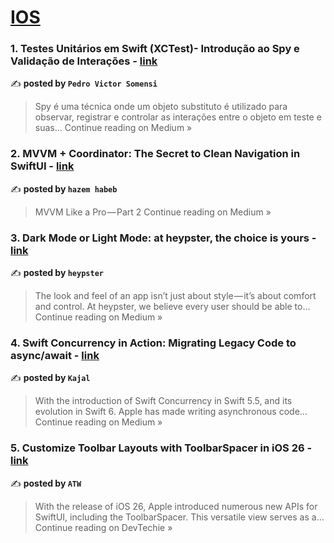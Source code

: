 
<h1><a href=https://medium.com/tag/ios/recommended target="_blank" rel="noopener noreferrer">IOS</a></h1>
<h3>1. Testes Unitários em Swift (XCTest)- Introdução ao Spy e Validação de Interações - <a href="https://medium.com/@pedrosomensi/testes-unit%C3%A1rios-em-swift-xctest-introdu%C3%A7%C3%A3o-ao-spy-e-valida%C3%A7%C3%A3o-de-intera%C3%A7%C3%B5es-28a531c7dd47?source=rss------ios-5" target="_blank" rel="noopener noreferrer">link</a></h3>

✍️ **posted by `Pedro Victor Somensi`**

<blockquote>Spy é uma técnica onde um objeto substituto é utilizado para observar, registrar e controlar as interações entre o objeto em teste e suas…
Continue reading on Medium »</blockquote>

<h3>2. MVVM + Coordinator: The Secret to Clean Navigation in SwiftUI - <a href="https://medium.com/@hazemhabeb94/mvvm-coordinator-the-secret-to-clean-navigation-in-swiftui-49b28307611f?source=rss------ios-5" target="_blank" rel="noopener noreferrer">link</a></h3>

✍️ **posted by `hazem habeb`**

<blockquote>MVVM Like a Pro — Part 2
Continue reading on Medium »</blockquote>

<h3>3. Dark Mode or Light Mode: at heypster, the choice is yours - <a href="https://medium.com/@heypster/dark-mode-or-light-mode-at-heypster-the-choice-is-yours-a910726bb9f5?source=rss------ios-5" target="_blank" rel="noopener noreferrer">link</a></h3>

✍️ **posted by `heypster`**

<blockquote>The look and feel of an app isn’t just about style — it’s about comfort and control. At heypster, we believe every user should be able to…
Continue reading on Medium »</blockquote>

<h3>4. Swift Concurrency in Action: Migrating Legacy Code to async/await - <a href="https://medium.com/@ks009251/swift-concurrency-in-action-migrating-legacy-code-to-async-await-7a51084366e6?source=rss------ios-5" target="_blank" rel="noopener noreferrer">link</a></h3>

✍️ **posted by `Kajal`**

<blockquote>With the introduction of Swift Concurrency in Swift 5.5, and its evolution in Swift 6. Apple has made writing asynchronous code…
Continue reading on Medium »</blockquote>

<h3>5. Customize Toolbar Layouts with ToolbarSpacer in iOS 26 - <a href="https://medium.com/devtechie/customize-toolbar-layouts-with-toolbarspacer-in-ios-26-33dcced0835f?source=rss------ios-5" target="_blank" rel="noopener noreferrer">link</a></h3>

✍️ **posted by `ATW`**

<blockquote>With the release of iOS 26, Apple introduced numerous new APIs for SwiftUI, including the ToolbarSpacer. This versatile view serves as a…
Continue reading on DevTechie »</blockquote>

